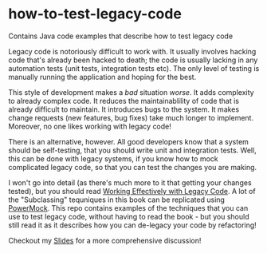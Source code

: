 # how-to-test-legacy-code
Contains Java code examples that describe how to test legacy code

Legacy code is notoriously difficult to work with. It usually involves hacking code that's already been hacked to death; the code is usually lacking in any automation tests (unit tests, integration tests etc). The only level of testing is manually running the application and hoping for the best. 

This style of development makes a *bad* situation *worse*. It adds complexity to already complex code. It reduces the maintainablility of code that is already difficult to maintain. It introduces bugs to the system. It makes change requests (new features, bug fixes) take much longer to implement. Moreover, no one likes working with legacy code!

There is an alternative, however. All good developers know that a system should be self-testing, that you should write unit and integration tests. Well, this can be done with legacy systems, if you know how to mock complicated legacy code, so that you can test the changes you are making.

I won't go into detail (as there's much more to it that getting your changes tested), but you should read [Working Effectively with Legacy Code](https://www.amazon.co.uk/Working-Effectively-Legacy-Michael-Feathers/dp/0131177052). A lot of the "Subclassing" tequniques in this book can be replicated using [PowerMock](https://github.com/powermock/powermock/wiki). This repo contains examples of the techniques that you can use to test legacy code, without having to read the book - but you should still read it as it describes how you can de-legacy your code by refactoring!

Checkout my [Slides](http://slides.com/samuelbentley/working-effectively-with-legacy-code#/) for a more comprehensive discussion!
